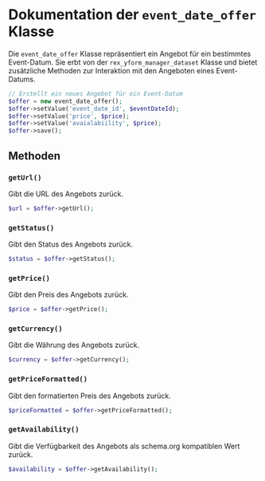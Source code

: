 # Dokumentation der `event_date_offer` Klasse

Die `event_date_offer` Klasse repräsentiert ein Angebot für ein bestimmtes Event-Datum. Sie erbt von der `rex_yform_manager_dataset` Klasse und bietet zusätzliche Methoden zur Interaktion mit den Angeboten eines Event-Datums.

```php
// Erstellt ein neues Angebot für ein Event-Datum
$offer = new event_date_offer();
$offer->setValue('event_date_id', $eventDateId);
$offer->setValue('price', $price);
$offer->setValue('avaialabiility', $price);
$offer->save();
```

## Methoden

### `getUrl()`

Gibt die URL des Angebots zurück.

```php
$url = $offer->getUrl();
```

### `getStatus()`

Gibt den Status des Angebots zurück.

```php
$status = $offer->getStatus();
```

### `getPrice()`

Gibt den Preis des Angebots zurück.

```php
$price = $offer->getPrice();
```

### `getCurrency()`

Gibt die Währung des Angebots zurück.

```php
$currency = $offer->getCurrency();
```

### `getPriceFormatted()`

Gibt den formatierten Preis des Angebots zurück.

```php
$priceFormatted = $offer->getPriceFormatted();
```

### `getAvailability()`

Gibt die Verfügbarkeit des Angebots als schema.org kompatiblen Wert zurück.

```php
$availability = $offer->getAvailability();
```
